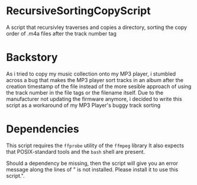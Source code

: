 # RecursiveSortingCopyScript
A script that recursivley traverses and copies a directory, sorting the copy order of .m4a files after the track number tag

# Backstory
As i tried to copy my music collection onto my MP3 player, i stumbled across a bug that makes the MP3 player sort tracks in an album after the creation timestamp of the file instead of the more sesible approach of using the track number in the file tags or the filename itself. Due to the manufacturer not updating the firmware anymore, i decided to write this script as a workaround of my MP3 Player's buggy track sorting

# Dependencies

This script requires the `ffprobe` utility of the `ffmpeg` library
It also expects that POSIX-standard tools and the `bash` shell are present.

Should a dependency be missing, then the script will give you an error message along the lines of "<command> is not installed. Please install it to use this script.".
